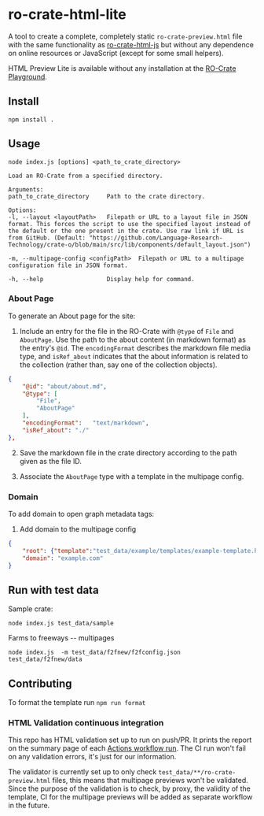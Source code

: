 # ro-crate-html-lite

A tool to create a complete, completely static `ro-crate-preview.html` file with the same functionality as [ro-crate-html-js](https://github.com/UTS-eResearch/ro-crate-html-js) but without any dependence on online resources or JavaScript (except for some small helpers).

HTML Preview Lite is available without any installation at the [RO-Crate Playground](https://ro-crate.ldaca.edu.au/).

## Install

```
npm install .

```

## Usage

```
node index.js [options] <path_to_crate_directory>

Load an RO-Crate from a specified directory.

Arguments:
path_to_crate_directory     Path to the crate directory.

Options:
-l, --layout <layoutPath>   Filepath or URL to a layout file in JSON format. This forces the script to use the specified layout instead of the default or the one present in the crate. Use raw link if URL is from GitHub. (Default: "https://github.com/Language-Research-Technology/crate-o/blob/main/src/lib/components/default_layout.json")

-m, --multipage-config <configPath>  Filepath or URL to a multipage configuration file in JSON format.

-h, --help                  Display help for command.
```

### About Page

To generate an About page for the site:
1. Include an entry for the file in the RO-Crate with `@type` of `File` and `AboutPage`. Use the path to the about content (in markdown format) as the entry's `@id`.  The `encodingFormat` describes the markdown file media type, and `isRef_about` indicates that the about information is related to the collection (rather than, say one of the collection objects).

```json
{
    "@id": "about/about.md",
    "@type": [
        "File",
        "AboutPage"
    ], 
    "encodingFormat":	"text/markdown",
    "isRef_about": "./"
},
```

2. Save the markdown file in the crate directory according to the path given as the file ID.

3. Associate the `AboutPage` type with a template in the multipage config.

### Domain
To add domain to open graph metadata tags:
1. Add domain to the multipage config
```json
{
    "root": {"template":"test_data/example/templates/example-template.html"},
    "domain": "example.com"
}
```

## Run with test data

Sample crate:

```
node index.js test_data/sample
```

Farms to freeways -- multipages 

```
node index.js  -m test_data/f2fnew/f2fconfig.json test_data/f2fnew/data
```

## Contributing

To format the template run `npm run format`

### HTML Validation continuous integration

This repo has HTML validation set up to run on push/PR. It prints the report on the summary page of each [Actions workflow run](https://github.com/Language-Research-Technology/ro-crate-html-lite/actions/workflows/main.yml). The CI run won't fail on any validation errors, it's just for our information.

The validator is currently set up to only check `test_data/**/ro-crate-preview.html` files, this means that multipage previews won't be validated. Since the purpose of the validation is to check, by proxy, the validity of the template, CI for the multipage previews will be added as separate workflow in the future.
